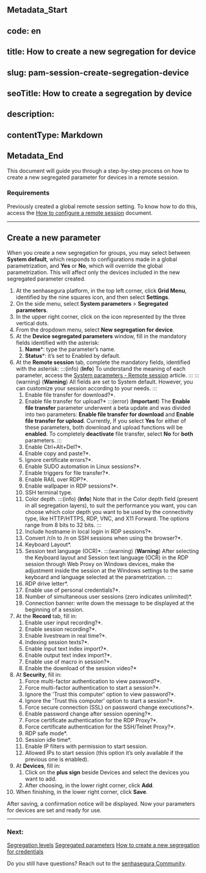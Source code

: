 ## Metadata_Start 
## code: en
## title: How to create a new segregation for device 
## slug: pam-session-create-segregation-device 
## seoTitle: How to create a segregation by device 
## description:  
## contentType: Markdown 
## Metadata_End
This document will guide you through a step-by-step process on how to create a new segregated parameter for devices in a remote session.

### Requirements
Previously created a global remote session setting. To know how to do this, access the [How to configure a remote session](/v3-32/docs/pam-session-configure-remote-session-proxy) document.
***
## Create a new parameter

When you create a new segregation for groups, you may select between **System default**, which responds to configurations made in a global parametrization, and **Yes** or **No**, which will override the global parametrization. This will affect only the devices included in the new segregated parameter created.

1. At the senhasegura platform, in the top left corner, click **Grid Menu**, identified by the nine squares icon, and then select **Settings**.
2. On the side menu, select **System parameters** >  **Segregated parameters**.
3. In the upper right corner, click on the icon represented by the three vertical dots.
4. From the dropdown menu, select **New segregation for device**.
5. At the **Device segregated parameters** window, fill in the mandatory fields identified with the asterisk:
    1. **Name***: type the parameter’s name.
    2. **Status***: it’s set to Enabled by default.
6. At the **Remote session** tab, complete the mandatory fields, identified with the asterisk:
    :::(info) (**Info**)
    To understand the meaning of each parameter, access the [System parameters - Remote session](/v3-32/docs/pam-session-proxy-settings) article.
    :::
    :::(warning) (**Warning**)
    All fields are set to System default. However, you can customize your session according to your needs.
    :::
    1. Enable file transfer for download?*.
    2. Enable file transfer for upload?*
        :::(error) (**Important**)
        The **Enable file transfer** parameter underwent a beta update and was divided into two parameters: **Enable file transfer for download** and **Enable file transfer for upload**. Currently, If you select **Yes** for either of these parameters, both download and upload functions will be **enabled**. To completely **deactivate** file transfer, select **No** for **both** parameters.
        :::
    3. Enable Ctrl+Alt+Del?*.
    4. Enable copy and paste?*.
    5. Ignore certificate errors?*.
    6. Enable SUDO automation in Linux sessions?*.
    7. Enable triggers for file transfer?*.
    8. Enable RAIL over RDP?*.
    9. Enable wallpaper in RDP sessions?*.
    10. SSH terminal type.
    11. Color depth.
        :::(info) (**Info**)
        Note that in the Color depth field (present in all segregation layers), to suit the performance you want, you can choose which color depth you want to be used by the connectivity type, like HTTP/HTTPS, RDP, VNC, and X11 Forward. The options range from 8 bits to 32 bits.
        :::
    14. Include hostname in local login in RDP sessions?*.
    15. Convert /r/n to /n on SSH sessions when using the browser?*.
    16. Keyboard Layout*.
    17. Session text language (OCR)*.
        :::(warning) (**Warning**)
        After selecting the Keyboard layout and Session text language (OCR) in the RDP session through Web Proxy on Windows devices, make the adjustment inside the session at the Windows settings to the same keyboard and language selected at the parametrization.
        :::
    21. RDP drive letter*.
    22. Enable use of personal credentials?*.
    23. Number of simultaneous user sessions (zero indicates unlimited)*.
    24. Connection banner: write down the message to be displayed at the beginning of a session.
13. At the **Record** tab, fill in:
    1. Enable user input recording?*.
    2. Enable session recording?*.
    3. Enable livestream in real time?*.
    4. Indexing session texts?*.
    5. Enable input text index import?*.
    6. Enable output text index import?*.
    7. Enable use of macro in session?*.
    8. Enable the download of the session video?*
14. At **Security**, fill in:
    1. Force multi-factor authentication to view password?*.
    2. Force multi-factor authentication to start a session?*.
    3. Ignore the 'Trust this computer' option to view password?*.
    4. Ignore the 'Trust this computer' option to start a session?*.
    5. Force secure connection (SSL) on password change executions?*.
    6. Enable password change after session opening?*.
    7. Force certificate authentication for the RDP Proxy?*.
    8. Force certificate authentication for the SSH/Telnet Proxy?*.
    9. RDP safe mode*.
    10. Session idle time*.
    11. Enable IP filters with permission to start session.
    12. Allowed IPs to start session (this option it’s only available if the previous one is enabled).
15. At **Devices**, fill in:
    1. Click on the **plus sign** beside Devices and select the devices you want to add.
    2. After choosing, in the lower right corner, click **Add**.
16. When finishing, in the lower right corner, click **Save**.

After saving, a confirmation notice will be displayed. Now your parameters for devices are set and ready for use.

***
### Next:
[Segregation levels](/v3-32/docs/pam-session-segregation-level)
[Segregated parameters](/v3-32/docs/pam-session-segregated-parameters)
[How to create a new segregation for credentials](/v3-32/docs/pam-session-create-segregation-credentials)

Do you still have questions? Reach out to the [senhasegura Community](https://community.senhasegura.io/).
